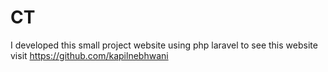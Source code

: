 # CT
I developed this small project website using php laravel to see this website visit  https://github.com/kapilnebhwani
